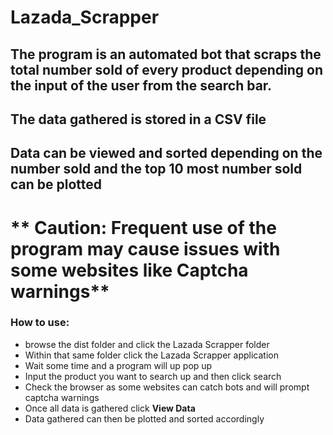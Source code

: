 # Lazada_Scrapper
## The program is an automated bot that scraps the total number sold of every product depending on the input of the user from the search bar.
## The data gathered is stored in a CSV file
## Data can be viewed and sorted depending on the number sold and the top 10 most number sold can be plotted
# ** Caution: Frequent use of the program may cause issues with some websites like Captcha warnings**
### How to use:
- browse the dist folder and click the Lazada Scrapper folder
- Within that same folder click the Lazada Scrapper application
- Wait some time and a program will up pop up
- Input the product you want to search up and then click search
- Check the browser as some websites can catch bots and will prompt captcha warnings
- Once all data is gathered click **View Data**
- Data gathered can then be plotted and sorted accordingly
